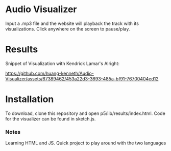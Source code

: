 # Audio Visualizer
Input a .mp3 file and the website will playback the track with its visualizations. Click anywhere on the screen to pause/play. 

# Results

Snippet of Visualization with Kendrick Lamar's Alright: 

https://github.com/huang-kenneth/Audio-Visualizer/assets/67389462/453a22d3-3693-485a-bf91-76700404ed12


# Installation
To download, clone this repository and open p5/lib/results/index.html. 
Code for the visualizer can be found in sketch.js. 

### Notes
Learning HTML and JS. Quick project to play around with the two languages
